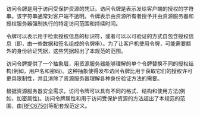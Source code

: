 访问令牌是用于访问受保护资源的凭证。访问令牌是表示发给客户端的授权的字符串。该字符串通常对客户端不透明。令牌表示由资源所有者授予并由资源服务器和授权服务器强制执行的特定访问范围和持续时间。

令牌可以表示用于检索授权信息的标识符，或者可以以可验证的方式自包含授权信息（即，由一些数据和签名组成的令牌串）。为了让客户机使用令牌，可能需要额外的身份验证凭据，这些凭据超出了本规范的范围。

访问令牌提供了一个抽象层，用资源服务器能够理解的单个令牌替换不同的授权结构\(例如，用户名和密码\)。这种抽象使得发布访问令牌比用于获取它们的授权许可更具限制性，并且消除了资源服务器理解各种身份验证方法的需要。

根据资源服务器安全需求，访问令牌可以具有不同的格式、结构和使用方法\(例如，加密属性\)。访问令牌属性和用于访问受保护资源的方法超出了本规范的范围，由\[[RFC6750](https://tools.ietf.org/html/rfc6750)\]等配套规范定义。

